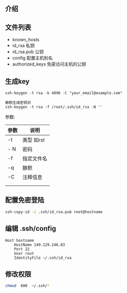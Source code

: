 ## 介绍



## 文件列表

- known_hosts
- id_rsa   私钥
- id_rsa.pub 公钥
- config   配置主机别名
- authorized_keys 免密访问主机的公钥



## 生成key

```
ssh-keygen -t rsa -b 4096 -C "your_email@example.com"
```

```
静默生成密钥对
ssh-keygen -t rsa -f /root/.ssh/id_rsa -N ''
```

参数:

| 参数 | 说明       |
| ---- | ---------- |
| -t   | 类型 如rst |
| - N  | 密码       |
| -f   | 指定文件名 |
| -q   | 静默       |
| -C   | 注释信息   |
|      |            |
|      |            |



## 配置免密登陆

```bash
ssh-copy-id -i .ssh/id_rsa.pub root@hostname
```



## 编辑 .ssh/config

```
Host hostname
    HostName 149.129.246.83
    Port 22
    User root
    IdentityFile ~/.ssh/id_rsa
```



## 修改权限

```bash
chmod  600  ~/.ssh/*
```